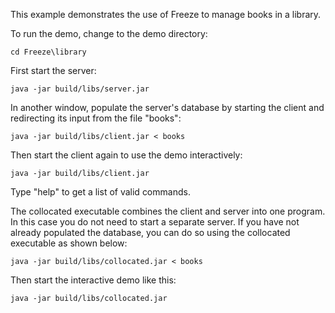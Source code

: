 This example demonstrates the use of Freeze to manage books in a library.

To run the demo, change to the demo directory:
```
cd Freeze\library
```

First start the server:
```
java -jar build/libs/server.jar
```

In another window, populate the server's database by starting the client and
redirecting its input from the file "books":
```
java -jar build/libs/client.jar < books
```

Then start the client again to use the demo interactively:
```
java -jar build/libs/client.jar
```

Type "help" to get a list of valid commands.

The collocated executable combines the client and server into one program. In
this case you do not need to start a separate server. If you have not already
populated the database, you can do so using the collocated executable as shown
below:
```
java -jar build/libs/collocated.jar < books
```

Then start the interactive demo like this:
```
java -jar build/libs/collocated.jar
```
